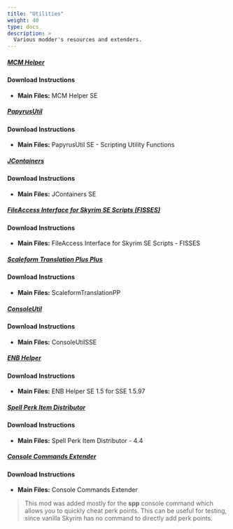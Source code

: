 ```yaml
---
title: "Utilities"
weight: 40
type: docs
description: >
  Various modder's resources and extenders.
---
```


##### [MCM Helper](https://www.nexusmods.com/skyrimspecialedition/mods/53000?tab=files)

#### Download Instructions

- **Main Files:** MCM Helper SE

##### [PapyrusUtil](https://www.nexusmods.com/skyrimspecialedition/mods/13048?tab=files)

#### Download Instructions

* **Main Files:** PapyrusUtil SE - Scripting Utility Functions

##### [JContainers](https://www.nexusmods.com/skyrimspecialedition/mods/16495?tab=files)

#### Download Instructions

* **Main Files:** JContainers SE

##### [FileAccess Interface for Skyrim SE Scripts (FISSES)](https://www.nexusmods.com/skyrimspecialedition/mods/13956?tab=files)

#### Download Instructions

* **Main Files:** FileAccess Interface for Skyrim SE Scripts - FISSES

##### [Scaleform Translation Plus Plus](https://www.nexusmods.com/skyrimspecialedition/mods/22603?tab=files)

#### Download Instructions

* **Main Files:** ScaleformTranslationPP

##### [ConsoleUtil](https://www.nexusmods.com/skyrimspecialedition/mods/24858?tab=files)

#### Download Instructions

* **Main Files:** ConsoleUtilSSE

##### [ENB Helper](https://www.nexusmods.com/skyrimspecialedition/mods/23174?tab=files)

#### Download Instructions

* **Main Files:** ENB Helper SE 1.5 for SSE 1.5.97

##### [Spell Perk Item Distributor](https://www.nexusmods.com/skyrimspecialedition/mods/36869?tab=files)

#### Download Instructions

* **Main Files:** Spell Perk Item Distributor - 4.4

##### [Console Commands Extender](https://www.nexusmods.com/skyrimspecialedition/mods/28210?tab=files)

#### Download Instructions

* **Main Files:** Console Commands Extender

> This mod was added mostly for the **spp** console command which allows you to quickly cheat perk points. This can be useful for testing, since vanilla Skyrim has no command to directly add perk points.